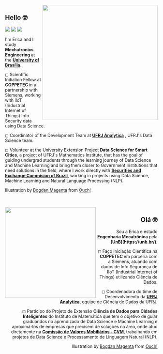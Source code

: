 <img src="https://user-images.githubusercontent.com/53838883/122692674-e0ecfc00-d20c-11eb-971c-0c5ae814805f.png" width="380px" align="right">


<div alignn="left"> 
<h2> 
  Hello 🤓 
 <br>
</h2> 
 
 ![](https://komarev.com/ghpvc/?username=EricaFer&style=flat-square&color=blueviolet)
  <a href="https://www.linkedin.com/in/ericacferreira/" alt="Linkedin">
  <img src="https://img.shields.io/badge/-Linkedin-0e76a8?style=flat-square&logo=Linkedin&logoColor=white&link=https://www.linkedin.com/in/ericacferreira/" /></a>
  <a href="mailto:erica.ferreira.dev@gmail.com" alt="Gmail">
  <img src="https://img.shields.io/badge/-Gmail-ED401B?style=flat-square&labelColor=ED401B&logo=gmail&logoColor=white&link=mailto:erica.ferreira@poli.ufrj.br" /></a>

 I'm Erica and I study <strong>Mechatronics Engineering</strong> at the <strong>[University of Brasília](https://international.unb.br/)</strong>.


 ◻  Scientific Initiation Fellow at <strong> COPPETEC </strong> in a partnership with Siemens, working with IIoT (Industrial Internet of Things) Info Security data using Data Science.

 ◻  Coordinator of the Development Team at <strong>[UFRJ Analytica](https://ufrjanalytica.ml/)</strong> , UFRJ's Data Science team.

 ◻ Volunteer at the University Extension Project <strong>Data Science for Smart Cities</strong>, a project of UFRJ's Mathematics Institute, that has the goal of guiding undergrad students through the learning journey of Data Science and Machine Learning and bring them closer to Government Institutions that need solutions in the field, where I work directly with <strong> [Securities and Exchange Commision of Brazil](https://www.gov.br/cvm/en)</strong>, working in projects using Data Science, Machine Learning and Natural Language Processing (NLP).
 

Illustration by <a href="https://icons8.com/illustrations/author/5dd5075701d03600114d621f">Bogdan Magenta</a> from <a href="https://icons8.com/illustrations">Ouch!</a>
</div>
<br>
 
 
 <br>
 
 <img src="https://user-images.githubusercontent.com/53838883/122692758-32958680-d20d-11eb-8ff0-25af51a1dace.png" width="300px" align="left">

 
 <div style="text-align: right"> 
 <h2> 
  Olá 🤓
 <br>
</h2> 
 Sou a Erica e estudo <strong>Engenharia Mecatrônica</strong> pela <strong>[UnB](https://unb.br/)</strong>.

 ◻  Faço Iniciação Científica na <strong> COPPETEC </strong> em parceria com a Siemens, atuando com dados de Info Segurança de IIoT (Industrial Internet of Things) utilizando Ciência de Dados.


 ◻  Coordenadora do time de Desenvolvimento da <strong>[UFRJ Analytica](https://ufrjanalytica.ml/)</strong>, equipe de Ciência de Dados da UFRJ.

 
 ◻ Participo do Projeto de Extensão <strong>Ciência de Dados para Cidades Inteligentes</strong> do Instituto de Matemática que tem o objetivo de guiar graduandos no aprendizado de Data Science e Machine Learning e aproximá-los de empresas que precisem de soluções na área, onde atuo diretamente na <strong> [Comissão de Valores Mobiliários - CVM](https://www.gov.br/cvm/pt-br)</strong>, trabalhando em projetos de Data Science e Processamento de Linguagem Natural (NLP).
 
 Illustration by [Bogdan Magenta](https://icons8.com/illustrations/author/5dd5075701d03600114d621f) from [Ouch!](https://icons8.com/illustrations)
 
 </div>

<br><br>


